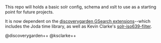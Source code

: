 This repo will holds a basic solr config, schema and xslt to use as a starting point for future projects.

It is now dependent on the [discoverygarden GSearch extensions](https://github.com/discoverygarden/dgi_gsearch_extensions)--which includes the Joda time library, as well as Kevin Clarke's [solr-iso639-filter](https://github.com/ksclarke/solr-iso639-filter).

@discoverygarden++
@ksclarke++
